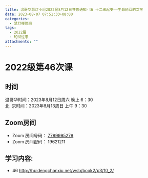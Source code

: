 ```yaml
---
title: 温哥华慧灯小组2022届8月12日共修通知-46 十二缘起支——生命轮回的次序
date: 2023-08-07 07:51:33+08:00
categories:
  - 慧灯禅修班
tags:
  - 2022届
  - 轮回过患
attachments: ""
---
```

# 2022级第46次课

## 时间

温哥华时间：2023年8月12日周六 晚上 6：30\
北  京时间：2023年8月13周日 上午 9：30

## Zoom房间

* Zoom 房间号码： [7789995278](https://us02web.zoom.us/j/7789995278?pwd=VjZmbWJFY2k2K0E5RVB2cTNIQmhqUT09)
* Zoom 房间密码： 19621211

## 学习内容:

* 46 <http://huidengchanxiu.net/wsb/book2/p3/10_2/>